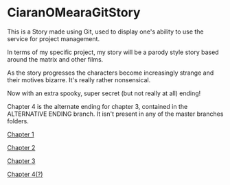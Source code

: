 # CiaranOMearaGitStory

This is a Story made using Git, used to display one's ability to use the service for project management.

In terms of my specific project, my story will be a parody style story based around the matrix and other films.

As the story progresses the characters become increasingly strange and their motives bizarre. It's really rather nonsensical.

Now with an extra spooky, super secret (but not really at all) ending!

Chapter 4 is the alternate ending for chapter 3, contained in the ALTERNATIVE ENDING branch. It isn't present in any of the master branches folders.

[Chapter 1](https://github.com/Dudeinthecotton/year3-story-2018/blob/master/Chapters/Chapter%201.html)

[Chapter 2](https://github.com/Dudeinthecotton/year3-story-2018/blob/master/Chapters/Chapter%202.html)

[Chapter 3](https://github.com/Dudeinthecotton/year3-story-2018/blob/master/Chapters/Chapter%203.html)

[Chapter 4(?)](https://github.com/Dudeinthecotton/year3-story-2018/blob/Alternative-Ending/Chapters/Chapter%204.html)
